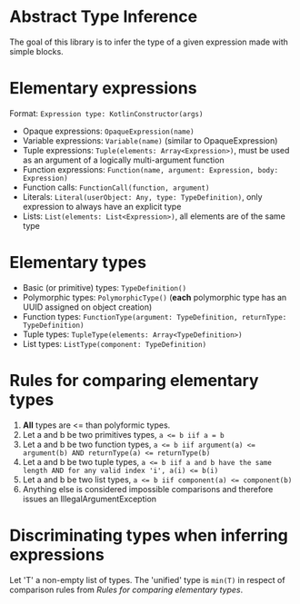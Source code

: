 Abstract Type Inference
=======================

The goal of this library is to infer the type of a given expression made with simple blocks.

Elementary expressions
======================
Format: ```Expression type: KotlinConstructor(args)```

* Opaque expressions: ```OpaqueExpression(name)```
* Variable expressions: ```Variable(name)``` (similar to OpaqueExpression)
* Tuple expressions: ```Tuple(elements: Array<Expression>)```, must be used as an argument of a logically multi-argument function
* Function expressions: ```Function(name, argument: Expression, body: Expression)```
* Function calls: ```FunctionCall(function, argument)```
* Literals: ```Literal(userObject: Any, type: TypeDefinition)```, only expression to always have an explicit type
* Lists: ```List(elements: List<Expression>)```, all elements are of the same type

Elementary types
================
* Basic (or primitive) types: ```TypeDefinition()```
* Polymorphic types: ```PolymorphicType()``` (**each** polymorphic type has an UUID assigned on object creation)
* Function types: ```FunctionType(argument: TypeDefinition, returnType: TypeDefinition)```
* Tuple types: ```TupleType(elements: Array<TypeDefinition>)```
* List types: ```ListType(component: TypeDefinition)```

Rules for comparing elementary types
====================================
1. **All** types are <= than polyformic types.
2. Let a and b be two primitives types, ```a <= b iif a = b```
3. Let a and b be two function types, ```a <= b iif argument(a) <= argument(b) AND returnType(a) <= returnType(b)```
4. Let a and b be two tuple types, ```a <= b iif a and b have the same length AND for any valid index 'i', a(i) <= b(i)```
5. Let a and b be two list types, ```a <= b iif component(a) <= component(b)```
6. Anything else is considered impossible comparisons and therefore issues an IllegalArgumentException

Discriminating types when inferring expressions
===============================================
Let 'T' a non-empty list of types. The 'unified' type is ```min(T)``` in respect of comparison rules from *Rules for comparing elementary types*.